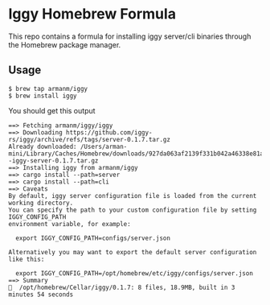 # Iggy Homebrew Formula

This repo contains a formula for installing iggy server/cli binaries through the Homebrew package manager.

## Usage

```
$ brew tap armanm/iggy
$ brew install iggy
```

You should get this output

```
==> Fetching armanm/iggy/iggy
==> Downloading https://github.com/iggy-rs/iggy/archive/refs/tags/server-0.1.7.tar.gz
Already downloaded: /Users/arman-mini/Library/Caches/Homebrew/downloads/927da063af2139f331b042a46338e81a5e2b7031be12a5b3e98e0935ed6cded5--iggy-server-0.1.7.tar.gz
==> Installing iggy from armanm/iggy
==> cargo install --path=server
==> cargo install --path=cli
==> Caveats
By default, iggy server configuration file is loaded from the current working directory.
You can specify the path to your custom configuration file by setting IGGY_CONFIG_PATH
environment variable, for example:

  export IGGY_CONFIG_PATH=configs/server.json

Alternatively you may want to export the default server configuration like this:

  export IGGY_CONFIG_PATH=/opt/homebrew/etc/iggy/configs/server.json
==> Summary
🍺  /opt/homebrew/Cellar/iggy/0.1.7: 8 files, 18.9MB, built in 3 minutes 54 seconds
```
